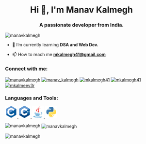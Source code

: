 <h1 align="center">Hi 👋, I'm Manav Kalmegh</h1>
<h3 align="center">A passionate developer from India.</h3>

<p align="left"> <img src="https://komarev.com/ghpvc/?username=manavkalmegh&label=Profile%20views&color=0e75b6&style=flat" alt="manavkalmegh" /> </p>

- 🌱 I’m currently learning **DSA and Web Dev.**

- 📫 How to reach me **mkalmegh41@gmail.com**

<h3 align="left">Connect with me:</h3>
<p align="left">
<a href="https://linkedin.com/in/manavkalmegh" target="blank"><img align="center" src="https://raw.githubusercontent.com/rahuldkjain/github-profile-readme-generator/master/src/images/icons/Social/linked-in-alt.svg" alt="manavkalmegh" height="30" width="40" /></a>
<a href="https://instagram.com/manav_kalmegh" target="blank"><img align="center" src="https://raw.githubusercontent.com/rahuldkjain/github-profile-readme-generator/master/src/images/icons/Social/instagram.svg" alt="manav_kalmegh" height="30" width="40" /></a>
<a href="https://www.hackerrank.com/mkalmegh41" target="blank"><img align="center" src="https://raw.githubusercontent.com/rahuldkjain/github-profile-readme-generator/master/src/images/icons/Social/hackerrank.svg" alt="mkalmegh41" height="30" width="40" /></a>
<a href="https://www.leetcode.com/mkalmegh41" target="blank"><img align="center" src="https://raw.githubusercontent.com/rahuldkjain/github-profile-readme-generator/master/src/images/icons/Social/leet-code.svg" alt="mkalmegh41" height="30" width="40" /></a>
<a href="https://auth.geeksforgeeks.org/user/mkalmeev3r" target="blank"><img align="center" src="https://raw.githubusercontent.com/rahuldkjain/github-profile-readme-generator/master/src/images/icons/Social/geeks-for-geeks.svg" alt="mkalmeev3r" height="30" width="40" /></a>
</p>

<h3 align="left">Languages and Tools:</h3>
<p align="left"> <a href="https://www.cprogramming.com/" target="_blank" rel="noreferrer"> <img src="https://raw.githubusercontent.com/devicons/devicon/master/icons/c/c-original.svg" alt="c" width="40" height="40"/> </a> <a href="https://www.w3schools.com/cpp/" target="_blank" rel="noreferrer"> <img src="https://raw.githubusercontent.com/devicons/devicon/master/icons/cplusplus/cplusplus-original.svg" alt="cplusplus" width="40" height="40"/> </a> <a href="https://www.java.com" target="_blank" rel="noreferrer"> <img src="https://raw.githubusercontent.com/devicons/devicon/master/icons/java/java-original.svg" alt="java" width="40" height="40"/> </a> <a href="https://www.python.org" target="_blank" rel="noreferrer"> <img src="https://raw.githubusercontent.com/devicons/devicon/master/icons/python/python-original.svg" alt="python" width="40" height="40"/> </a> </p>

<p><img align="left" src="https://github-readme-stats.vercel.app/api/top-langs?username=manavkalmegh&show_icons=true&locale=en&layout=compact" alt="manavkalmegh" /></p>

<p>&nbsp;<img align="center" src="https://github-readme-stats.vercel.app/api?username=manavkalmegh&show_icons=true&locale=en" alt="manavkalmegh" /></p>

<p><img align="center" src="https://github-readme-streak-stats.herokuapp.com/?user=manavkalmegh&" alt="manavkalmegh" /></p>
